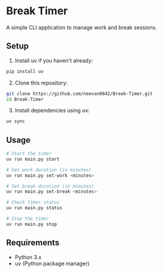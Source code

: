 # Break Timer

A simple CLI application to manage work and break sessions.

## Setup

1. Install uv if you haven't already:

```bash
pip install uv
```

2. Clone this repository:

```bash
git clone https://github.com/neevan0842/Break-Timer.git
cd Break-Timer
```

3. Install dependencies using uv:

```bash
uv sync
```

## Usage

```bash
# Start the timer
uv run main.py start

# Set work duration (in minutes)
uv run main.py set-work <minutes>

# Set break duration (in minutes)
uv run main.py set-break <minutes>

# Check timer status
uv run main.py status

# Stop the timer
uv run main.py stop
```

## Requirements

- Python 3.x
- uv (Python package manager)
